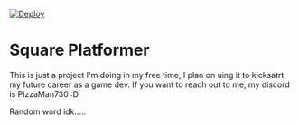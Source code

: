 [![Deploy](https://github.com/AbstractMelon/SquarePlatformer/actions/workflows/publish.yml/badge.svg)](https://github.com/AbstractMelon/SquarePlatformer/actions/workflows/publish.yml)
# Square Platformer
This is just a project I'm doing in my free time, I plan on uing it to kicksatrt my future career as a game dev. If you want to reach out to me, my discord is PizzaMan730 :D

Random word idk.....
